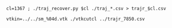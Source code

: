     cl=1367 ; ./traj_recover.py $cl ./traj_*.csv > trajr_$cl.csv

    vtkin=../../sm_%04d.vtk ./vtkcutcl ../trajr_7850.csv
